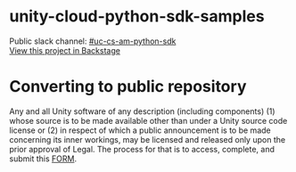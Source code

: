 # unity-cloud-python-sdk-samples
Public slack channel: [#uc-cs-am-python-sdk](https://unity.slack.com/messages/C04R01SGG68/) <br/>
[View this project in Backstage](https://backstage.corp.unity3d.com/catalog/default/component/unity-cloud-python-sdk-samples) <br/>
# Converting to public repository
Any and all Unity software of any description (including components) (1) whose source is to be made available other than under a Unity source code license or (2) in respect of which a public announcement is to be made concerning its inner workings, may be licensed and released only upon the prior approval of Legal.
The process for that is to access, complete, and submit this [FORM](https://airtable.com/appj757BYrNIMuTBI/shriEdWiQuxWmJOku).
